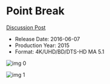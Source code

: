 # Point Break

[Discussion Post](https://www.avsforum.com/threads/bass-eq-for-filtered-movies.2995212/post-59850624)

* Release Date: 2016-06-07
* Production Year: 2015
* Format: 4K/UHD/BD/DTS-HD MA 5.1

![img 0](https://i.imgur.com/u79LyMC.jpg)

![img 1](https://i.imgur.com/eSNQt8l.png)


